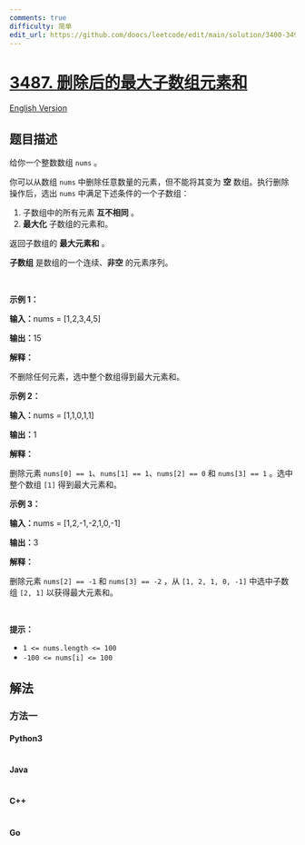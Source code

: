 ```yaml
---
comments: true
difficulty: 简单
edit_url: https://github.com/doocs/leetcode/edit/main/solution/3400-3499/3487.Maximum%20Unique%20Subarray%20Sum%20After%20Deletion/README.md
---
```


<!-- problem:start -->

# [3487. 删除后的最大子数组元素和](https://leetcode.cn/problems/maximum-unique-subarray-sum-after-deletion)

[English Version](/solution/3400-3499/3487.Maximum%20Unique%20Subarray%20Sum%20After%20Deletion/README_EN.md)

## 题目描述

<!-- description:start -->

<p>给你一个整数数组&nbsp;<code>nums</code>&nbsp;。</p>

<p>你可以从数组 <code>nums</code> 中删除任意数量的元素，但不能将其变为 <strong>空</strong> 数组。执行删除操作后，选出&nbsp;<code>nums</code>&nbsp;中满足下述条件的一个子数组：</p>

<ol>
	<li>子数组中的所有元素 <strong>互不相同</strong> 。</li>
	<li><strong>最大化</strong> 子数组的元素和。</li>
</ol>

<p>返回子数组的 <strong>最大元素和</strong> 。</p>
<strong>子数组</strong> 是数组的一个连续、<strong>非空</strong> 的元素序列。

<p>&nbsp;</p>

<p><b>示例 1：</b></p>

<div class="example-block">
<p><span class="example-io"><b>输入：</b>nums = [1,2,3,4,5]</span></p>

<p><span class="example-io"><b>输出：</b>15</span></p>

<p><b>解释：</b></p>

<p>不删除任何元素，选中整个数组得到最大元素和。</p>
</div>

<p><b>示例 2：</b></p>

<div class="example-block">
<p><span class="example-io"><b>输入：</b></span><span class="example-io">nums = [1,1,0,1,1]</span></p>

<p><span class="example-io"><b>输出：</b></span>1</p>

<p><b>解释：</b></p>

<p>删除元素&nbsp;<code>nums[0] == 1</code>、<code>nums[1] == 1</code>、<code>nums[2] == 0</code>&nbsp;和&nbsp;<code>nums[3] == 1</code>&nbsp;。选中整个数组&nbsp;<code>[1]</code>&nbsp;得到最大元素和。</p>
</div>

<p><b>示例 3：</b></p>

<div class="example-block">
<p><span class="example-io"><b>输入：</b></span><span class="example-io">nums = [1,2,-1,-2,1,0,-1]</span></p>

<p><span class="example-io"><b>输出：</b></span>3</p>

<p><b>解释：</b></p>

<p>删除元素&nbsp;<code>nums[2] == -1</code>&nbsp;和&nbsp;<code>nums[3] == -2</code>&nbsp;，从&nbsp;<code>[1, 2, 1, 0, -1]</code>&nbsp;中选中子数组&nbsp;<code>[2, 1]</code>&nbsp;以获得最大元素和。</p>
</div>

<p>&nbsp;</p>

<p><b>提示：</b></p>

<ul>
	<li><code>1 &lt;= nums.length &lt;= 100</code></li>
	<li><code>-100 &lt;= nums[i] &lt;= 100</code></li>
</ul>

<!-- description:end -->

## 解法

<!-- solution:start -->

### 方法一

<!-- tabs:start -->

#### Python3

```python

```

#### Java

```java

```

#### C++

```cpp

```

#### Go

```go

```

<!-- tabs:end -->

<!-- solution:end -->

<!-- problem:end -->
